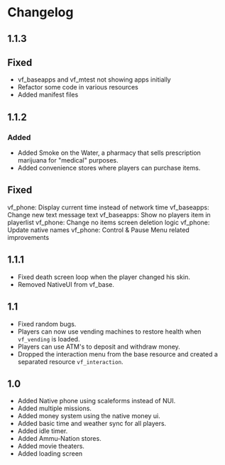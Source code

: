 # Changelog    

## 1.1.3

## Fixed
- vf_baseapps and vf_mtest not showing apps initially
- Refactor some code in various resources
- Added manifest files

## 1.1.2

### Added
- Added Smoke on the Water, a pharmacy that sells prescription marijuana for "medical" purposes.
- Added convenience stores where players can purchase items.

## Fixed
vf_phone: Display current time instead of network time
vf_baseapps: Change new text message text
vf_baseapps: Show no players item in playerlist
vf_phone: Change no items screen deletion logic
vf_phone: Update native names
vf_phone: Control & Pause Menu related improvements

## 1.1.1

- Fixed death screen loop when the player changed his skin.
- Removed NativeUI from vf_base.

## 1.1

- Fixed random bugs.
- Players can now use vending machines to restore health when `vf_vending` is loaded.
- Players can use ATM's to deposit and withdraw money.
- Dropped the interaction menu from the base resource and created a separated resource `vf_interaction`.

## 1.0

- Added Native phone using scaleforms instead of NUI.
- Added multiple missions.
- Added money system using the native money ui.
- Added basic time and weather sync for all players.
- Added idle timer.
- Added Ammu-Nation stores.
- Added movie theaters.
- Added loading screen
